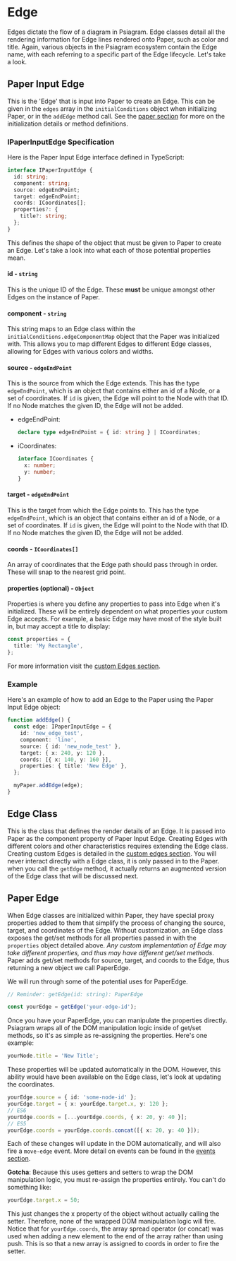 # Edge

Edges dictate the flow of a diagram in Psiagram. Edge classes detail all the
rendering information for Edge lines rendered onto Paper, such as color and
title. Again, various objects in the Psiagram ecosystem contain the Edge name,
with each referring to a specific part of the Edge lifecycle. Let's take a look.

## Paper Input Edge

This is the 'Edge' that is input into Paper to create an Edge. This can be given
in the `edges` array in the `initialConditions` object when initializing Paper,
or in the `addEdge` method call. See the [paper section](paper.md) for more on
the initialization details or method definitions.

### IPaperInputEdge Specification

Here is the Paper Input Edge interface defined in TypeScript:

```ts
interface IPaperInputEdge {
  id: string;
  component: string;
  source: edgeEndPoint;
  target: edgeEndPoint;
  coords: ICoordinates[];
  properties?: {
    title?: string;
  };
}
```

This defines the shape of the object that must be given to Paper to create an
Edge. Let's take a look into what each of those potential properties mean.

#### id - `string`

This is the unique ID of the Edge. These **must** be unique amongst other Edges
on the instance of Paper.

#### component - `string`

This string maps to an Edge class within the
`initialConditions.edgeComponentMap` object that the Paper was initialized with.
This allows you to map different Edges to different Edge classes, allowing for
Edges with various colors and widths.

#### source - `edgeEndPoint`

This is the source from which the Edge extends. This has the type
`edgeEndPoint`, which is an object that contains either an id of a Node, or a
set of coordinates. If `id` is given, the Edge will point to the Node with that
ID. If no Node matches the given ID, the Edge will not be added.

- edgeEndPoint:

  ```ts
  declare type edgeEndPoint = { id: string } | ICoordinates;
  ```

- iCoordinates:

  ```ts
  interface ICoordinates {
    x: number;
    y: number;
  }
  ```

#### target - `edgeEndPoint`

This is the target from which the Edge points to. This has the type
`edgeEndPoint`, which is an object that contains either an id of a Node, or a
set of coordinates. If `id` is given, the Edge will point to the Node with that
ID. If no Node matches the given ID, the Edge will not be added.

#### coords - `ICoordinates[]`

An array of coordinates that the Edge path should pass through in order. These
will snap to the nearest grid point.

#### properties (optional) - `Object`

Properties is where you define any properties to pass into Edge when it's
initialized. These will be entirely dependent on what properties your custom
Edge accepts. For example, a basic Edge may have most of the style built in, but
may accept a title to display:

```ts
const properties = {
  title: 'My Rectangle',
};
```

For more information visit the
[custom Edges section](../in-depth/custom-edges.md).

### Example

Here's an example of how to add an Edge to the Paper using the Paper Input Edge
object:

```ts
function addEdge() {
  const edge: IPaperInputEdge = {
    id: 'new_edge_test',
    component: 'line',
    source: { id: 'new_node_test' },
    target: { x: 240, y: 120 },
    coords: [{ x: 140, y: 160 }],
    properties: { title: 'New Edge' },
  };

  myPaper.addEdge(edge);
}
```

## Edge Class

This is the class that defines the render details of an Edge. It is passed into
Paper as the component property of Paper Input Edge. Creating Edges with
different colors and other characteristics requires extending the Edge class.
Creating custom Edges is detailed in the
[custom edges section](../in-depth/custom-edges.md). You will never interact
directly with a Edge class, it is only passed in to the Paper. when you call the
`getEdge` method, it actually returns an augmented version of the Edge class
that will be discussed next.

## Paper Edge

When Edge classes are initialized within Paper, they have special proxy
properties added to them that simplify the process of changing the source,
target, and coordinates of the Edge. Without customization, an Edge class
exposes the get/set methods for all properties passed in with the `properties`
object detailed above. _Any custom implementation of Edge may take different
properties, and thus may have different get/set methods_. Paper adds get/set
methods for source, target, and coords to the Edge, thus returning a new object
we call PaperEdge.

We will run through some of the potential uses for PaperEdge.

```ts
// Reminder: getEdge(id: string): PaperEdge

const yourEdge = getEdge('your-edge-id');
```

Once you have your PaperEdge, you can manipulate the properties directly.
Psiagram wraps all of the DOM manipulation logic inside of get/set methods, so
it's as simple as re-assigning the properties. Here's one example:

```ts
yourNode.title = 'New Title';
```

These properties will be updated automatically in the DOM. However, this ability
would have been available on the Edge class, let's look at updating the
coordinates.

```ts
yourEdge.source = { id: 'some-node-id' };
yourEdge.target = { x: yourEdge.target.x, y: 120 };
// ES6
yourEdge.coords = [...yourEdge.coords, { x: 20, y: 40 }];
// ES5
yourEdge.coords = yourEdge.coords.concat([{ x: 20, y: 40 }]);
```

Each of these changes will update in the DOM automatically, and will also fire a
`move-edge` event. More detail on events can be found in the
[events section](../in-depth/events.md).

**Gotcha**: Because this uses getters and setters to wrap the DOM manipulation
logic, you must re-assign the properties entirely. You can't do something like:

```ts
yourEdge.target.x = 50;
```

This just changes the x property of the object without actually calling the
setter. Therefore, none of the wrapped DOM manipulation logic will fire. Notice
that for `yourEdge.coords`, the array spread operator (or concat) was used when
adding a new element to the end of the array rather than using push. This is so
that a new array is assigned to coords in order to fire the setter.
